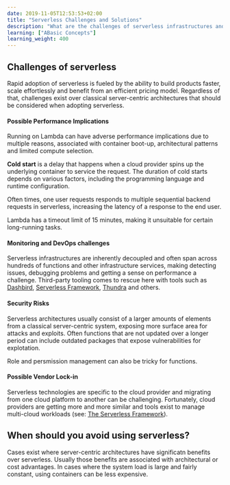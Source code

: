 ```yaml
---
date: 2019-11-05T12:53:53+02:00
title: "Serverless Challenges and Solutions"
description: "What are the challenges of serverless infrastructures and how to overcome them?"
learning: ["ABasic Concepts"]
learning_weight: 400
---
```


## Challenges of serverless

Rapid adoption of serverless is fueled by the ability to build products faster, scale effortlessly and benefit from an efficient pricing model. Regardless of that, challenges exist over classical server-centric architectures that should be considered when adopting serverless.

#### Possible Performance Implications

Running on Lambda can have adverse performance implications due to multiple reasons, associated with container boot-up, architectural patterns and limited compute selection.

**Cold start** is a delay that happens when a cloud provider spins up the underlying container to service the request. The duration of cold starts depends on various factors, including the programming language and runtime configuration. 

Often times, one user requests responds to multiple sequential backend requests in serverless, increasing the latency of a response to the end user.

Lambda has a timeout limit of 15 minutes, making it unsuitable for certain long-running tasks.

#### Monitoring and DevOps challenges

Serverless infrastructures are inherently decoupled and often span across hundreds of functions and other infrastructure services, making detecting issues, debugging problems and getting a sense on performance a challenge. Third-party tooling comes to rescue here with tools such as <a href='https://dashbird.io' target='_blank'>Dashbird</a>, <a href='https://serverless.com' target='_blank'>Serverless Framework</a>, <a href='https://thundra.io' target='_blank'>Thundra</a> and
others.

#### Security Risks

Serverless architectures usually consist of a larger amounts of elements from a classical server-centric system, exposing more surface area for attacks and exploits. Often functions that are not updated over a longer period can include outdated packages that expose vulnerabilities for explotation. 

Role and persmission management can also be tricky for functions. 

#### Possible Vendor Lock-in

Serverless technologies are specific to the cloud provider and migrating from one cloud platform to another can be challenging. Fortunately, cloud providers are getting more and more similar and tools exist to manage multi-cloud workloads (see: <a href='https://serverless.com' target='_blank'>The Serverless Framework</a>).

## When should you avoid using serverless?

Cases exist where server-centric architectures have significatn benefits over serverless. Usually those benefits are associated with architectural or cost advantages. In cases where the system load is large and fairly constant, using containers can be less expensive.
